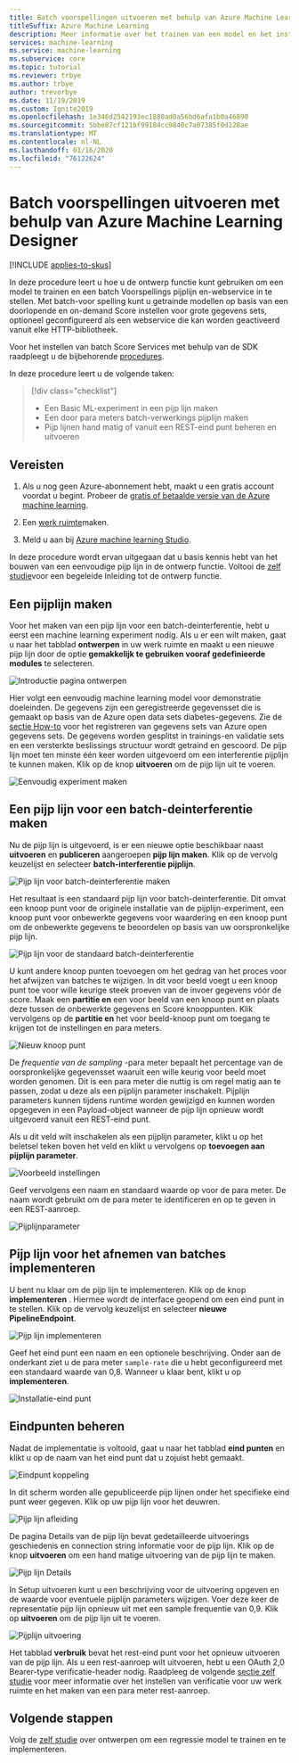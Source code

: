 ```yaml
---
title: Batch voorspellingen uitvoeren met behulp van Azure Machine Learning Designer (preview)
titleSuffix: Azure Machine Learning
description: Meer informatie over het trainen van een model en het instellen van een batch voorspelling-pijp lijn met behulp van de ontwerp functie. Implementeer de pijp lijn als een webservice met para meters die kan worden geactiveerd vanuit elke HTTP-bibliotheek.
services: machine-learning
ms.service: machine-learning
ms.subservice: core
ms.topic: tutorial
ms.reviewer: trbye
ms.author: trbye
author: trevorbye
ms.date: 11/19/2019
ms.custom: Ignite2019
ms.openlocfilehash: 1e346d2542193ec1880ad0a56bd6afa1b0a46890
ms.sourcegitcommit: 5bbe87cf121bf99184cc9840c7a07385f0d128ae
ms.translationtype: MT
ms.contentlocale: nl-NL
ms.lasthandoff: 01/16/2020
ms.locfileid: "76122624"
---
```

# <a name="run-batch-predictions-using-azure-machine-learning-designer"></a>Batch voorspellingen uitvoeren met behulp van Azure Machine Learning Designer
[!INCLUDE [applies-to-skus](../../includes/aml-applies-to-basic-enterprise-sku.md)]

In deze procedure leert u hoe u de ontwerp functie kunt gebruiken om een model te trainen en een batch Voorspellings pijplijn en-webservice in te stellen. Met batch-voor spelling kunt u getrainde modellen op basis van een doorlopende en on-demand Score instellen voor grote gegevens sets, optioneel geconfigureerd als een webservice die kan worden geactiveerd vanuit elke HTTP-bibliotheek. 

Voor het instellen van batch Score Services met behulp van de SDK raadpleegt u de bijbehorende [procedures](how-to-use-parallel-run-step.md).

In deze procedure leert u de volgende taken:

> [!div class="checklist"]
> * Een Basic ML-experiment in een pijp lijn maken
> * Een door para meters batch-verwerkings pijplijn maken
> * Pijp lijnen hand matig of vanuit een REST-eind punt beheren en uitvoeren

## <a name="prerequisites"></a>Vereisten

1. Als u nog geen Azure-abonnement hebt, maakt u een gratis account voordat u begint. Probeer de [gratis of betaalde versie van de Azure machine learning](https://aka.ms/AMLFree).

1. Een [werk ruimte](tutorial-1st-experiment-sdk-setup.md)maken.

1. Meld u aan bij [Azure machine learning Studio](https://ml.azure.com/).

In deze procedure wordt ervan uitgegaan dat u basis kennis hebt van het bouwen van een eenvoudige pijp lijn in de ontwerp functie. Voltooi de [zelf studie](tutorial-designer-automobile-price-train-score.md)voor een begeleide Inleiding tot de ontwerp functie. 

## <a name="create-a-pipeline"></a>Een pijplijn maken

Voor het maken van een pijp lijn voor een batch-deinterferentie, hebt u eerst een machine learning experiment nodig. Als u er een wilt maken, gaat u naar het tabblad **ontwerpen** in uw werk ruimte en maakt u een nieuwe pijp lijn door de optie **gemakkelijk te gebruiken vooraf gedefinieerde modules** te selecteren.

![Introductie pagina ontwerpen](./media/how-to-run-batch-predictions-designer/designer-batch-scoring-1.png)

Hier volgt een eenvoudig machine learning model voor demonstratie doeleinden. De gegevens zijn een geregistreerde gegevensset die is gemaakt op basis van de Azure open data sets diabetes-gegevens. Zie de [sectie How-to](how-to-create-register-datasets.md#create-datasets-with-azure-open-datasets) voor het registreren van gegevens sets van Azure open gegevens sets. De gegevens worden gesplitst in trainings-en validatie sets en een versterkte beslissings structuur wordt getraind en gescoord. De pijp lijn moet ten minste één keer worden uitgevoerd om een interferentie pijplijn te kunnen maken. Klik op de knop **uitvoeren** om de pijp lijn uit te voeren.

![Eenvoudig experiment maken](./media/how-to-run-batch-predictions-designer/designer-batch-scoring-2.png)

## <a name="create-a-batch-inference-pipeline"></a>Een pijp lijn voor een batch-deinterferentie maken

Nu de pijp lijn is uitgevoerd, is er een nieuwe optie beschikbaar naast **uitvoeren** en **publiceren** aangeroepen **pijp lijn maken**. Klik op de vervolg keuzelijst en selecteer **batch-interferentie pijplijn**.

![Pijp lijn voor batch-deinterferentie maken](./media/how-to-run-batch-predictions-designer/designer-batch-scoring-5.png)

Het resultaat is een standaard pijp lijn voor batch-deinterferentie. Dit omvat een knoop punt voor de originele installatie van de pijplijn-experiment, een knoop punt voor onbewerkte gegevens voor waardering en een knoop punt om de onbewerkte gegevens te beoordelen op basis van uw oorspronkelijke pijp lijn.

![Pijp lijn voor de standaard batch-deinterferentie](./media/how-to-run-batch-predictions-designer/designer-batch-scoring-6.png)

U kunt andere knoop punten toevoegen om het gedrag van het proces voor het afwijzen van batches te wijzigen. In dit voor beeld voegt u een knoop punt toe voor wille keurige steek proeven van de invoer gegevens vóór de score. Maak een **partitie en** een voor beeld van een knoop punt en plaats deze tussen de onbewerkte gegevens en Score knooppunten. Klik vervolgens op de **partitie en** het voor beeld-knoop punt om toegang te krijgen tot de instellingen en para meters.

![Nieuw knoop punt](./media/how-to-run-batch-predictions-designer/designer-batch-scoring-7.png)

De *frequentie van de sampling* -para meter bepaalt het percentage van de oorspronkelijke gegevensset waaruit een wille keurig voor beeld moet worden genomen. Dit is een para meter die nuttig is om regel matig aan te passen, zodat u deze als een pijplijn parameter inschakelt. Pijplijn parameters kunnen tijdens runtime worden gewijzigd en kunnen worden opgegeven in een Payload-object wanneer de pijp lijn opnieuw wordt uitgevoerd vanuit een REST-eind punt. 

Als u dit veld wilt inschakelen als een pijplijn parameter, klikt u op het beletsel teken boven het veld en klikt u vervolgens op **toevoegen aan pijplijn parameter**. 

![Voorbeeld instellingen](./media/how-to-run-batch-predictions-designer/designer-batch-scoring-8.png)

Geef vervolgens een naam en standaard waarde op voor de para meter. De naam wordt gebruikt om de para meter te identificeren en op te geven in een REST-aanroep.

![Pijplijnparameter](./media/how-to-run-batch-predictions-designer/designer-batch-scoring-9.png)

## <a name="deploy-batch-inferencing-pipeline"></a>Pijp lijn voor het afnemen van batches implementeren

U bent nu klaar om de pijp lijn te implementeren. Klik op de knop **implementeren** . Hiermee wordt de interface geopend om een eind punt in te stellen. Klik op de vervolg keuzelijst en selecteer **nieuwe PipelineEndpoint**.

![Pijp lijn implementeren](./media/how-to-run-batch-predictions-designer/designer-batch-scoring-10.png)

Geef het eind punt een naam en een optionele beschrijving. Onder aan de onderkant ziet u de para meter `sample-rate` die u hebt geconfigureerd met een standaard waarde van 0,8. Wanneer u klaar bent, klikt u op **implementeren**.

![Installatie-eind punt](./media/how-to-run-batch-predictions-designer/designer-batch-scoring-11.png)

## <a name="manage-endpoints"></a>Eindpunten beheren 

Nadat de implementatie is voltooid, gaat u naar het tabblad **eind punten** en klikt u op de naam van het eind punt dat u zojuist hebt gemaakt.

![Eindpunt koppeling](./media/how-to-run-batch-predictions-designer/designer-batch-scoring-12.png)

In dit scherm worden alle gepubliceerde pijp lijnen onder het specifieke eind punt weer gegeven. Klik op uw pijp lijn voor het deuwren.

![Pijp lijn afleiding](./media/how-to-run-batch-predictions-designer/designer-batch-scoring-13.png)

De pagina Details van de pijp lijn bevat gedetailleerde uitvoerings geschiedenis en connection string informatie voor de pijp lijn. Klik op de knop **uitvoeren** om een hand matige uitvoering van de pijp lijn te maken.

![Pijp lijn Details](./media/how-to-run-batch-predictions-designer/designer-batch-scoring-14.png)

In Setup uitvoeren kunt u een beschrijving voor de uitvoering opgeven en de waarde voor eventuele pijplijn parameters wijzigen. Voer deze keer de representatie pijp lijn opnieuw uit met een sample frequentie van 0,9. Klik op **uitvoeren** om de pijp lijn uit te voeren.

![Pijplijn uitvoering](./media/how-to-run-batch-predictions-designer/designer-batch-scoring-15.png)

Het tabblad **verbruik** bevat het rest-eind punt voor het opnieuw uitvoeren van de pijp lijn. Als u een rest-aanroep wilt uitvoeren, hebt u een OAuth 2,0 Bearer-type verificatie-header nodig. Raadpleeg de volgende [sectie zelf studie](tutorial-pipeline-batch-scoring-classification.md#publish-and-run-from-a-rest-endpoint) voor meer informatie over het instellen van verificatie voor uw werk ruimte en het maken van een para meter rest-aanroep.

## <a name="next-steps"></a>Volgende stappen

Volg de [zelf studie](tutorial-designer-automobile-price-train-score.md) over ontwerpen om een regressie model te trainen en te implementeren.
